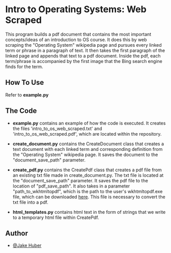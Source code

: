 # Intro to Operating Systems: Web Scraped 

This program builds a pdf document that contains the most important concepts/ideas of an introduction to OS course. 
It does this by web scraping the "Operating System" wikipedia page and pursues every linked term or phrase in a paragraph of text. It then takes the first paragraph of the linked page and appends that text to a pdf document. Inside the pdf, each term/phrase is accompanied by the first image that the Bing search engine finds for the term. 

## How To Use 

Refer to **example.py** 

## The Code

* **example.py** contains an example of how the code is executed. It creates the files 'intro_to_os_web_scraped.txt' and 'intro_to_os_web_scraped.pdf', which are located within the repository. 

* **create_document.py** contains the CreateDocument class that creates a text document with each linked term and corresponding definition from the "Operating System" wikipedia page. It saves the document to the "document_save_path" parameter. 

* **create_pdf.py** contains the CreatePdf class that creates a pdf file from an existing txt file made in create_document.py. The txt file is located at the "document_save_path" parameter. It saves the pdf file to the location of "pdf_save_path". It also takes in a parameter "path_to_wkhtmltopdf", which is the path to the user's wkhtmltopdf.exe file, which can be downloaded [here](https://wkhtmltopdf.org/). This file is necessary to convert the txt file into a pdf. 

* **html_templates.py** contains html text in the form of strings that we write to a temporary html file within CreatePdf. 

## Author

- [@Jake Huber](https://www.github.com/jakeahuber)